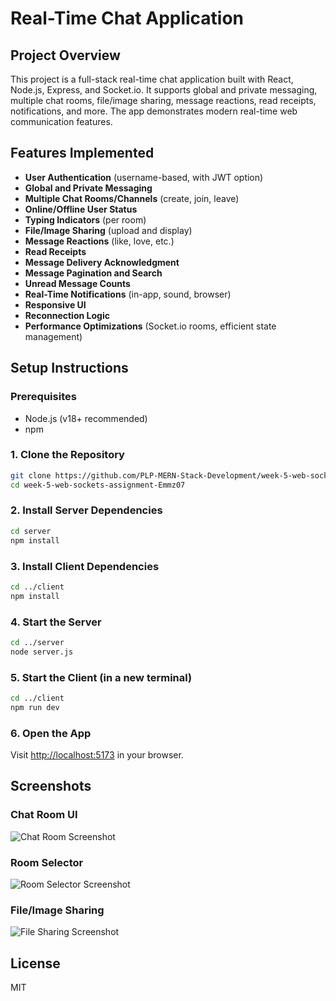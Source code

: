 
# Real-Time Chat Application

## Project Overview
This project is a full-stack real-time chat application built with React, Node.js, Express, and Socket.io. It supports global and private messaging, multiple chat rooms, file/image sharing, message reactions, read receipts, notifications, and more. The app demonstrates modern real-time web communication features.

## Features Implemented
- **User Authentication** (username-based, with JWT option)
- **Global and Private Messaging**
- **Multiple Chat Rooms/Channels** (create, join, leave)
- **Online/Offline User Status**
- **Typing Indicators** (per room)
- **File/Image Sharing** (upload and display)
- **Message Reactions** (like, love, etc.)
- **Read Receipts**
- **Message Delivery Acknowledgment**
- **Message Pagination and Search**
- **Unread Message Counts**
- **Real-Time Notifications** (in-app, sound, browser)
- **Responsive UI**
- **Reconnection Logic**
- **Performance Optimizations** (Socket.io rooms, efficient state management)

## Setup Instructions

### Prerequisites
- Node.js (v18+ recommended)
- npm

### 1. Clone the Repository
```sh
git clone https://github.com/PLP-MERN-Stack-Development/week-5-web-sockets-assignment-Emmz07.git
cd week-5-web-sockets-assignment-Emmz07
```

### 2. Install Server Dependencies
```sh
cd server
npm install
```

### 3. Install Client Dependencies
```sh
cd ../client
npm install
```

### 4. Start the Server
```sh
cd ../server
node server.js
```

### 5. Start the Client (in a new terminal)
```sh
cd ../client
npm run dev
```

### 6. Open the App
Visit [http://localhost:5173](http://localhost:5173) in your browser.

## Screenshots

### Chat Room UI
![Chat Room Screenshot](./screenshots/chat-room.png)

### Room Selector
![Room Selector Screenshot](./screenshots/room-selector.png)

### File/Image Sharing
![File Sharing Screenshot](./screenshots/file-sharing.png)


## License
MIT